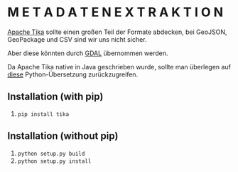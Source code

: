 # M E T A D A T E N E X T R A K T I O N

[Apache Tika](https://tika.apache.org/1.19.1/gettingstarted.html) sollte einen großen Teil der Formate abdecken, bei GeoJSON, GeoPackage und CSV sind wir uns nicht sicher.

Aber diese könnten durch [GDAL](https://www.gdal.org/) übernommen werden.

Da Apache Tika native in Java geschrieben wurde, sollte man überlegen auf [diese](https://github.com/chrismattmann/tika-python) Python-Übersetzung zurückzugreifen.    

Installation (with pip)
-----------------------
1. `pip install tika`

Installation (without pip)
--------------------------
1. `python setup.py build`  
2. `python setup.py install`  




